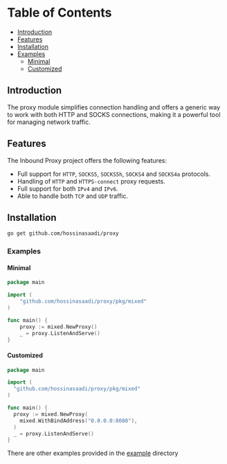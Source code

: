 # Table of Contents
- [Introduction](#introduction)
- [Features](#features)
- [Installation](#installation)
- [Examples](#examples)
  - [Minimal](#minimal)
  - [Customized](#customized)


## Introduction
The proxy module simplifies connection handling and offers a generic way to work with both HTTP and SOCKS connections,
making it a powerful tool for managing network traffic.


## Features
The Inbound Proxy project offers the following features:

- Full support for `HTTP`, `SOCKS5`, `SOCKS5h`, `SOCKS4` and `SOCKS4a` protocols.
- Handling of `HTTP` and `HTTPS-connect` proxy requests.
- Full support for both `IPv4` and `IPv6`.
- Able to handle both `TCP` and `UDP` traffic.

## Installation

```bash
go get github.com/hossinasaadi/proxy
```

### Examples

#### Minimal

```go
package main

import (
	"github.com/hossinasaadi/proxy/pkg/mixed"
)

func main() {
	proxy := mixed.NewProxy()
	_ = proxy.ListenAndServe()
}
```

#### Customized

```go
package main

import (
  "github.com/hossinasaadi/proxy/pkg/mixed"
)

func main() {
  proxy := mixed.NewProxy(
    mixed.WithBindAddress("0.0.0.0:8080"),
  )
  _ = proxy.ListenAndServe()
}

```

There are other examples provided in the [example](https://github.com/hossinasaadi/proxy/tree/main/example) directory



